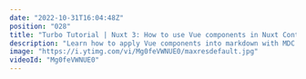 ```yaml
---
date: "2022-10-31T16:04:48Z"
position: "028"
title: "Turbo Tutorial | Nuxt 3: How to use Vue components in Nuxt Content v2"
description: "Learn how to apply Vue components into markdown with MDC and Nuxt 3\n\nFind the code for this tutorial here: https://github.com/Turbo-Tutorials/Nuxt3-turbos/tree/main/nuxt3-vue-components-in-content-v2\n\nVisit https://turbo-tutorials.dev/tutorials/nuxt-3-how-to-use-vue-components-in-nuxt-content-v2/ for more info.\n\nBrowse more tutorials here: https://turbo-tutorials.dev"
image: "https://i.ytimg.com/vi/Mg0feVWNUE0/maxresdefault.jpg"
videoId: "Mg0feVWNUE0"
---
```


